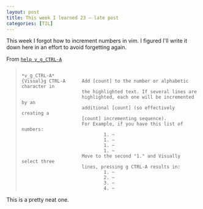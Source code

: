```yaml
---
layout: post
title: This week I learned 23 — late post
categories: [TIL]
---
```


This week I forgot how to increment numbers in vim. I figured I'll write it
down here in an effort to avoid forgetting again.

From [`help v_g_CTRL-A`][help]
>```
>                                                         *v_g_CTRL-A*
> {Visual}g CTRL-A      Add [count] to the number or alphabetic character in
>                       the highlighted text. If several lines are
>                       highlighted, each one will be incremented by an
>                       additional [count] (so effectively creating a
>                       [count] incrementing sequence).
>                       For Example, if you have this list of numbers:
>                               1. ~
>                               1. ~
>                               1. ~
>                               1. ~
>                       Move to the second "1." and Visually select three
>                       lines, pressing g CTRL-A results in:
>                               1. ~
>                               2. ~
>                               3. ~
>                               4. ~
>```

This is a pretty neat one.

[help]: https://vimhelp.org/change.txt.html#CTRL-A
